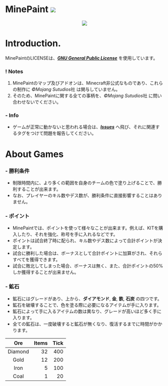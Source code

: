 # MinePaint <a href="https://github.com/Apedy/MinePaint/releases/"><img src="https://badgen.net/github/release/Apedy/MinePaint"></a>
<p align="center">
	<img src="https://image01.seesaawiki.jp/s/o/serori-memo/7XQEqKhfBH.png" width="">
</p>

# Introduction.
MinePaintのLICENSEは、[***GNU General Public License***](https://github.com/bambooNoko/MinePaint/blob/info/LICENSE) を使用しています。

### ! Notes
1. MinePaintのマップ及びアドオンは、Minecraft非公式なものであり、これらの制作に *©Mojang Sutudios*社 は関与していません。
1. そのため、MinePaintに関する全ての事柄を、*©Mojang Sutudios*社 に問い合わせないでください。

### - Info
* ゲームが正常に動かないと思われる場合は、[***Issues***](https://github.com/bambooNoko/MinePaint/issues) へ飛び、それに関連するタグをつけて問題を報告してください。

# About Games
### - 勝利条件
* 制限時間内に、より多くの範囲を自身のチームの色で塗り上げることで、勝利することが出来ます。
* なお、プレイヤーのキル数やデス数が、勝利条件に直接影響することはありません。

### - ポイント
* MinePaintでは、ポイントを使って様々なことが出来ます。例えば、KITを購入したり、それを強化、称号を手に入れるなどです。
* ポイントは試合終了時に配られ、キル数やデス数によって合計ポイントが決定します。
* 試合に勝利した場合は、ボーナスとして合計ポイントに加算がされ、それらすべてを獲得できます。
* 試合に敗北してしまった場合、ボーナスは無く、また、合計ポイントの50%しか獲得することが出来ません。

### - 鉱石
* 鉱石にはグレードがあり、上から、**ダイアモンド**, **金**, **鉄**, **石炭** の四つです。
* 鉱石を破壊することで、色を塗る際に必要になるアイテムが手に入ります。
* 鉱石によって手に入るアイテムの数は異なり、グレードが高いほど多く手に入ります。
* 全ての鉱石は、一度破壊すると鉱石が無くなり、復活するまでに時間がかかります。

|Ore|Items|Tick|
| :-: | -: | -: |
|Diamond|32|400|
|Gold|12|200|
|Iron|5|100|
|Coal|1|20|

